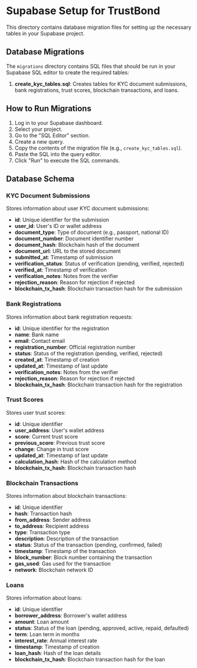 
# Supabase Setup for TrustBond

This directory contains database migration files for setting up the necessary tables in your Supabase project.

## Database Migrations

The `migrations` directory contains SQL files that should be run in your Supabase SQL editor to create the required tables:

1. **create_kyc_tables.sql**: Creates tables for KYC document submissions, bank registrations, trust scores, blockchain transactions, and loans.

## How to Run Migrations

1. Log in to your Supabase dashboard.
2. Select your project.
3. Go to the "SQL Editor" section.
4. Create a new query.
5. Copy the contents of the migration file (e.g., `create_kyc_tables.sql`).
6. Paste the SQL into the query editor.
7. Click "Run" to execute the SQL commands.

## Database Schema

### KYC Document Submissions

Stores information about user KYC document submissions:

- **id**: Unique identifier for the submission
- **user_id**: User's ID or wallet address
- **document_type**: Type of document (e.g., passport, national ID)
- **document_number**: Document identifier number
- **document_hash**: Blockchain hash of the document
- **document_url**: URL to the stored document
- **submitted_at**: Timestamp of submission
- **verification_status**: Status of verification (pending, verified, rejected)
- **verified_at**: Timestamp of verification
- **verification_notes**: Notes from the verifier
- **rejection_reason**: Reason for rejection if rejected
- **blockchain_tx_hash**: Blockchain transaction hash for the submission

### Bank Registrations

Stores information about bank registration requests:

- **id**: Unique identifier for the registration
- **name**: Bank name
- **email**: Contact email
- **registration_number**: Official registration number
- **status**: Status of the registration (pending, verified, rejected)
- **created_at**: Timestamp of creation
- **updated_at**: Timestamp of last update
- **verification_notes**: Notes from the verifier
- **rejection_reason**: Reason for rejection if rejected
- **blockchain_tx_hash**: Blockchain transaction hash for the registration

### Trust Scores

Stores user trust scores:

- **id**: Unique identifier
- **user_address**: User's wallet address
- **score**: Current trust score
- **previous_score**: Previous trust score
- **change**: Change in trust score
- **updated_at**: Timestamp of last update
- **calculation_hash**: Hash of the calculation method
- **blockchain_tx_hash**: Blockchain transaction hash

### Blockchain Transactions

Stores information about blockchain transactions:

- **id**: Unique identifier
- **hash**: Transaction hash
- **from_address**: Sender address
- **to_address**: Recipient address
- **type**: Transaction type
- **description**: Description of the transaction
- **status**: Status of the transaction (pending, confirmed, failed)
- **timestamp**: Timestamp of the transaction
- **block_number**: Block number containing the transaction
- **gas_used**: Gas used for the transaction
- **network**: Blockchain network ID

### Loans

Stores information about loans:

- **id**: Unique identifier
- **borrower_address**: Borrower's wallet address
- **amount**: Loan amount
- **status**: Status of the loan (pending, approved, active, repaid, defaulted)
- **term**: Loan term in months
- **interest_rate**: Annual interest rate
- **timestamp**: Timestamp of creation
- **loan_hash**: Hash of the loan details
- **blockchain_tx_hash**: Blockchain transaction hash for the loan
